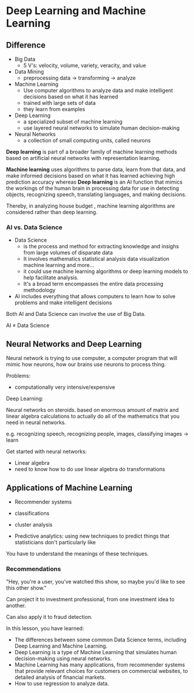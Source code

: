 # Deep Learning and Machine Learning
## Difference
+ Big Data
    + 5 V's: velocity, volume, variety, veracity, and value
+ Data Mining
    + preprocessing data -> transforming -> analyze
+ Machine Learning
    + Use computer algorithms to analyze data and make intelligent decisions based on what it has learned
    + trained with large sets of data 
    + they learn from examples
+ Deep Learning
    + a specialized subset of machine learning
    + use layered neural networks to simulate human decision-making
+ Neural Networks
    + a collection of small computing units, called neurons


**Deep learning** is part of a broader family of machine learning methods based on artificial neural networks with representation learning.  

**Machine learning** uses algorithms to parse data, learn from that data, and make informed decisions based on what it has learned achieving high prediction accuracy whereas **Deep learning** is an AI function that mimics the workings of the human brain in processing data for use in detecting objects, recognizing speech, translating languages, and making decisions. 

Thereby, in analyzing house budget , machine learning algorithms are considered rather than deep learning.



### AI vs. Data Science
+ Data Science
    + is the process and method for extracting knowledge and insighs from large volumes of disparate data
    + It involves mathematics statistical analysis data visualization machine learning and more...
    + it could use machine learning algorithms or deep learning models to help facilitate analysis.
    + It's a broad term encompasses the entire data processing methodology
+ AI includes everything that allows computers to learn how to solve problems and make intelligent decisions

Both AI and Data Science can involve the use of Big Data.

AI ≠ Data Science

## Neural Networks and Deep Learning
Neural network is trying to use computer, a computer program that will mimic how neurons, how our brains use neurons to process thing.

Problems:  
+ computationally very intensive/expensive 

Deep Learning:

Neural networks on steroids. based on enormous amount of matrix and linear algebra calculations to actually do all of the mathematics that you need in neural networks. 

e.g. recognizing speech, recognizing people, images, classifying images → learn

Get started with neural networks:

+ Linear algebra
+ need to know how to do use linear algebra do transformations

## Applications of Machine Learning
+ Recommender systems
+ classifications
+ cluster analysis

+ Predictive analytics: using new techniques to predict things that statisticians don't particularly like

You have to understand the meanings of these techniques. 

### Recommendations
"Hey, you're a user, you've watched this show, so maybe you'd like to see this other show." 

Can project it to investment professional, from one investment idea to another. 

Can also apply it to fraud detection.



In this lesson, you have learned:

+ The differences between some common Data Science terms, including Deep Learning and Machine Learning.
+ Deep Learning is a type of Machine Learning that simulates human decision-making using neural networks.
+ Machine Learning has many applications, from recommender systems that provide relevant choices for customers on commercial websites, to detailed analysis of financial markets.
+ How to use regression to analyze data.
